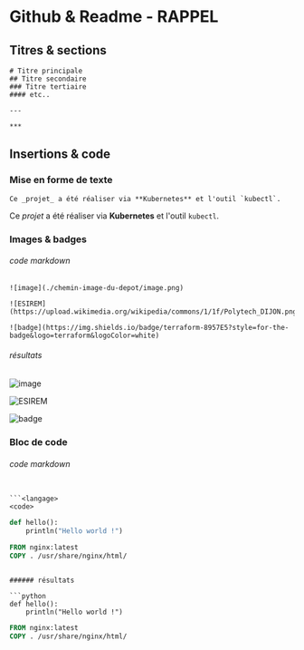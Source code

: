# Github & Readme - RAPPEL

## Titres & sections

```text
# Titre principale
## Titre secondaire
### Titre tertiaire 
#### etc..

---

***
```

## Insertions & code

### Mise en forme de texte

```text
Ce _projet_ a été réaliser via **Kubernetes** et l'outil `kubectl`.
```

Ce _projet_ a été réaliser via **Kubernetes** et l'outil `kubectl`.

### Images & badges

###### code markdown

```text
![image](./chemin-image-du-depot/image.png)

![ESIREM](https://upload.wikimedia.org/wikipedia/commons/1/1f/Polytech_DIJON.png)

![badge](https://img.shields.io/badge/terraform-8957E5?style=for-the-badge&logo=terraform&logoColor=white)
```

###### résultats

![image](./chemin-image-du-depot/image.png)

![ESIREM](https://upload.wikimedia.org/wikipedia/commons/1/1f/Polytech_DIJON.png)

![badge](https://img.shields.io/badge/terraform-8957E5?style=for-the-badge&logo=terraform&logoColor=white)

### Bloc de code

###### code markdown

```text

```<langage>
<code>
```

```python
def hello():
    println("Hello world !")
```

```dockerfile
FROM nginx:latest
COPY . /usr/share/nginx/html/
```
```

###### résultats

```python
def hello():
    println("Hello world !")
```

```dockerfile
FROM nginx:latest
COPY . /usr/share/nginx/html/
```
